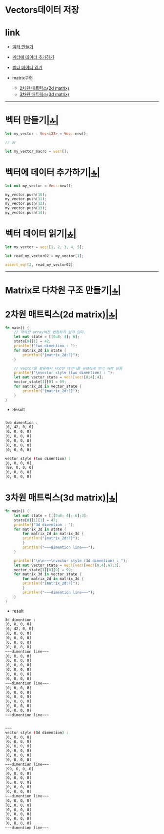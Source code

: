 # Vectors데이터 저장

# link
- [벡터 만들기](#벡터-만들기)
- [벡터에 데이터 추가하기](#벡터에-데이터-추가하기)
- [벡터 데이터 읽기](#벡터-데이터-읽기)

- matrix구현
  - [2차원 매트릭스(2d matrix)](#2차원-매트릭스2d-matrix)
  - [3차원 매트릭스(3d matrix)](#3차원-매트릭스3d-matrix)


<hr />


# 벡터 만들기[|🔝|](#link)

```rust
let my_vector : Vec<i32> = Vec::new();

// or

let my_vector_macro = vec![];

```

# 벡터에 데이터 추가하기[|🔝|](#link)

```rust
let mut my_vector = Vec::new();

my_vector.push(10);
my_vector.push(11);
my_vector.push(12);
my_vector.push(13);
my_vector.push(14);
```

# 벡터 데이터 읽기[|🔝|](#link)

```rust
let my_vector = vec![1, 2, 3, 4, 5];

let read_my_vector02 = my_vector[1];

assert_eq![2, read_my_vector02];
```

<hr />

# Matrix로 다차원 구조 만들기[|🔝|](#link)

# 2차원 매트릭스(2d matrix)[|🔝|](#link)

```rust
fn main() {
    // 딱딱한 array버젼 변형하기 쉽지 않다.
    let mut state = [[0u8; 4]; 6];
    state[0][1] = 42;
    println!("two dimention : ");
    for matrix_2d in state {
        println!("{matrix_2d:?}");
    }

    // Vector를 활용해서 다양한 데이터를 유연하게 받기 위해 만듬
    println!("\nvector style (two dimention) : ");    
    let mut vector_state = vec![vec![0;4];4];
    vector_state[1][0] = 99;
    for matrix_2d in vector_state {
        println!("{matrix_2d:?}");
    }
} 
```

- Result

```bash

two dimention : 
[0, 42, 0, 0]
[0, 0, 0, 0]
[0, 0, 0, 0]
[0, 0, 0, 0]
[0, 0, 0, 0]
[0, 0, 0, 0]

vector style (two dimention) : 
[0, 0, 0, 0]
[99, 0, 0, 0]
[0, 0, 0, 0]
[0, 0, 0, 0]
```

# 3차원 매트릭스(3d matrix)[|🔝|](#link)


```rust
fn main() {
    let mut state = [[[0u8; 4]; 6];3];
    state[0][1][1] = 42;
    println!("3d dimention : ");
    for matrix_3d in state {
        for matrix_2d in matrix_3d {
        println!("{matrix_2d:?}");    
        }
        println!("~~~dimention line~~~");    
    }

    println!("\n\n~~~\nvector style (3d dimention) : ");    
    let mut vector_state = vec![vec![vec![0;4];6];3];
    vector_state[1][0][0] = 99;
    for matrix_3d in vector_state {
        for matrix_2d in matrix_3d {
        println!("{matrix_2d:?}");    
        }
        println!("~~~dimention line~~~");    
    }
}
```

- result

```bash
3d dimention : 
[0, 0, 0, 0]
[0, 42, 0, 0]
[0, 0, 0, 0]
[0, 0, 0, 0]
[0, 0, 0, 0]
[0, 0, 0, 0]
~~~dimention line~~~
[0, 0, 0, 0]
[0, 0, 0, 0]
[0, 0, 0, 0]
[0, 0, 0, 0]
[0, 0, 0, 0]
[0, 0, 0, 0]
~~~dimention line~~~
[0, 0, 0, 0]
[0, 0, 0, 0]
[0, 0, 0, 0]
[0, 0, 0, 0]
[0, 0, 0, 0]
[0, 0, 0, 0]
~~~dimention line~~~


~~~
vector style (3d dimention) : 
[0, 0, 0, 0]
[0, 0, 0, 0]
[0, 0, 0, 0]
[0, 0, 0, 0]
[0, 0, 0, 0]
[0, 0, 0, 0]
~~~dimention line~~~
[99, 0, 0, 0]
[0, 0, 0, 0]
[0, 0, 0, 0]
[0, 0, 0, 0]
[0, 0, 0, 0]
[0, 0, 0, 0]
~~~dimention line~~~
[0, 0, 0, 0]
[0, 0, 0, 0]
[0, 0, 0, 0]
[0, 0, 0, 0]
[0, 0, 0, 0]
[0, 0, 0, 0]
~~~dimention line~~~

```

